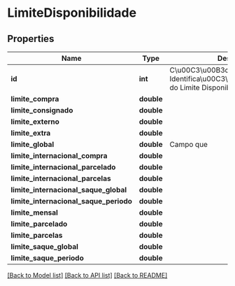 # LimiteDisponibilidade

## Properties
Name | Type | Description | Notes
------------ | ------------- | ------------- | -------------
**id** | **int** | C\u00C3\u00B3digo de Identifica\u00C3\u00A7\u00C3\u00A3o do Limite Disponibilidade (id). | 
**limite_compra** | **double** |  | 
**limite_consignado** | **double** |  | 
**limite_externo** | **double** |  | 
**limite_extra** | **double** |  | 
**limite_global** | **double** | Campo que  | 
**limite_internacional_compra** | **double** |  | 
**limite_internacional_parcelado** | **double** |  | 
**limite_internacional_parcelas** | **double** |  | 
**limite_internacional_saque_global** | **double** |  | 
**limite_internacional_saque_periodo** | **double** |  | 
**limite_mensal** | **double** |  | 
**limite_parcelado** | **double** |  | 
**limite_parcelas** | **double** |  | 
**limite_saque_global** | **double** |  | 
**limite_saque_periodo** | **double** |  | 

[[Back to Model list]](../README.md#documentation-for-models) [[Back to API list]](../README.md#documentation-for-api-endpoints) [[Back to README]](../README.md)


